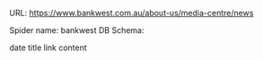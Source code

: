 URL: https://www.bankwest.com.au/about-us/media-centre/news

Spider name: bankwest
DB Schema:

date
title
link
content

